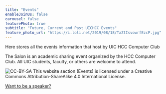 ```yaml
---
title: "Events"
enableJoinUs: false
carousel: false
featurePhoto: true
subtitle: "Future, Current and Past UICHCC Events"
feature_photo_url: "https://i.loli.net/2019/08/18/TaZtIsvowrfEzcP.jpg"
---
```


Here stores all the events information that host by UIC HCC Computer Club

The Salon is an academic sharing event organized by the HCC Computer Club. All UIC students, faculty, or others are welcome to attend.

<img src="https://i.creativecommons.org/l/by-sa/4.0/88x31.png" alt="CC-BY-SA">
This website section (Events) is licensed under a Creative Commons Attribution-ShareAlike 4.0 International License.

[Want to be a speaker?](mailto:affairs@uichcc.com?subject=I%20want%20to%20be%20a%20speaker&body=%2F*%20Please%20Introduce%20yourself%20and%20your%20topic%20here%20*%2F)
